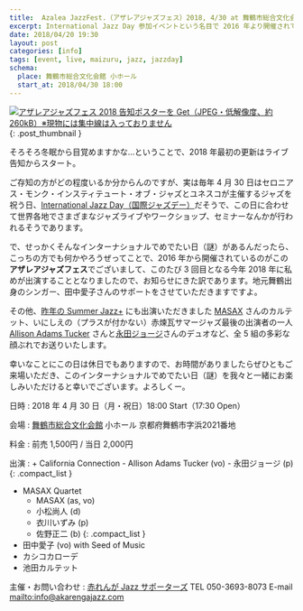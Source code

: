 ```yaml
---
title:  Azalea JazzFest.（アザレアジャズフェス）2018, 4/30 at 舞鶴市総合文化会館 小ホール
excerpt: International Jazz Day 参加イベントという名目で 2016 年より開催されている舞鶴市のイベント「アザレアジャズフェス」に出演することになりましたのでお知らせ。地元出身のシンガー、田中愛子さんのバックをやります。よろしくー。
date: 2018/04/20 19:30
layout: post
categories: [info]
tags: [event, live, maizuru, jazz, jazzday]
schema:
  place: 舞鶴市総合文化会館 小ホール
  start_at: 2018/04/30 18:00
---
```

[![アザレアジャズフェス 2018 告知ポスターを Get（JPEG・低解像度、約260kB）※現物には集中線は入っておりません][thumb]][full]
{: .post_thumbnail }

そろそろ冬眠から目覚めますかな…ということで、2018 年最初の更新はライブ告知からスタート。

ご存知の方がどの程度いるか分からんのですが、実は毎年 4 月 30 日はセロニアス・モンク・インスティテュート・オブ・ジャズとユネスコが主催するジャズを祝う日、[International Jazz Day（国際ジャズデー）][jazzday]だそうで、この日に合わせて世界各地でさまざまなジャズライブやワークショップ、セミナーなんかが行われるそうであります。

で、せっかくそんなインターナショナルでめでたい日（謎）があるんだったら、こっちの方でも何かやろうぜってことで、2016 年から開催されているのがこの<b>アザレアジャズフェス</b>でございまして、このたび 3 回目となる今年 2018 年に私めが出演することとなりましたので、お知らせにきた訳であります。地元舞鶴出身のシンガー、田中愛子さんのサポートをさせていただきますですよ。

その他、[昨年の Summer Jazz+][sj2017] にも出演いただきました [MASAX][masax] さんのカルテット、いにしえの（プラスが付かない）赤煉瓦サマージャズ最後の出演者の一人 [Allison Adams Tucker][allison] さんと[永田ジョージ][nagata]さんのデュオなど、全 5 組の多彩な顔ぶれでお送りいたします。

幸いなことにこの日は休日でもありますので、お時間がありましたらぜひともご来場いただき、このインターナショナルでめでたい日（謎）を我々と一緒にお楽しみいただけると幸いでございます。よろしくー。


日時
: 2018 年 4 月 30 日（月・祝日）18:00 Start（17:30 Open）

会場
: [舞鶴市総合文化会館][bunka] 小ホール
  京都府舞鶴市字浜2021番地

料金
: 前売 1,500円 / 当日 2,000円

出演
: + California Connection
    - Allison Adams Tucker (vo)
    - 永田ジョージ (p)
    {: .compact_list }
  + MASAX Quartet
    - MASAX (as, vo)
    - 小松尚人 (d)
    - 衣川いずみ (p)
    - 佐野正二 (b)
    {: .compact_list }
  + 田中愛子 (vo) with Seed of Music
  + カシコカローデ
  + 池田カルテット

主催・お問い合わせ
: [赤れんが Jazz サポーターズ][akarengajazz]
  TEL 050-3693-8073 E-mail <mailto:info@akarengajazz.com>


[jazzday]: https://jazzday.com/
[sj2017]: /weblog/2017072401/
[masax]: https://masax.official.ec/
[allison]: http://allisonadamstucker.com/
[nagata]: https://www.groovepockets.com/
[bunka]: http://www.mai-bunka.jp/bunka
[akarengajazz]: http://www.akarengajazz.com/

[thumb]: /images/2018-04-20-20180430/azalea2017-thumb.jpg
[full]:  /images/2018-04-20-20180430/azalea2017-full.jpg
